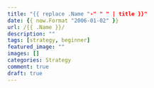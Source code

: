 ```yaml
---
title: "{{ replace .Name "-" " " | title }}"
date: {{ now.Format "2006-01-02" }}
url: /{{ .Name }}/
description: ""
tags: [strategy, beginner]
featured_image: ""
images: []
categories: Strategy
comment: true
draft: true
---
```

<!--more-->